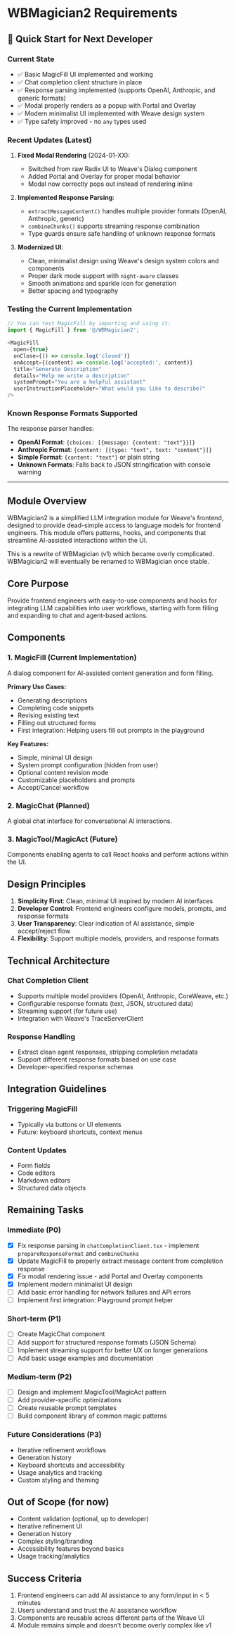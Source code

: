 # WBMagician2 Requirements

## 🚨 Quick Start for Next Developer

### Current State
- ✅ Basic MagicFill UI implemented and working
- ✅ Chat completion client structure in place
- ✅ Response parsing implemented (supports OpenAI, Anthropic, and generic formats)
- ✅ Modal properly renders as a popup with Portal and Overlay
- ✅ Modern minimalist UI implemented with Weave design system
- ✅ Type safety improved - no `any` types used

### Recent Updates (Latest)
1. **Fixed Modal Rendering** (2024-01-XX):
   - Switched from raw Radix UI to Weave's Dialog component
   - Added Portal and Overlay for proper modal behavior
   - Modal now correctly pops out instead of rendering inline

2. **Implemented Response Parsing**:
   - `extractMessageContent()` handles multiple provider formats (OpenAI, Anthropic, generic)
   - `combineChunks()` supports streaming response combination
   - Type guards ensure safe handling of unknown response formats

3. **Modernized UI**:
   - Clean, minimalist design using Weave's design system colors and components
   - Proper dark mode support with `night-aware` classes
   - Smooth animations and sparkle icon for generation
   - Better spacing and typography

### Testing the Current Implementation
```typescript
// You can test MagicFill by importing and using it:
import { MagicFill } from '@/WBMagician2';

<MagicFill
  open={true}
  onClose={() => console.log('closed')}
  onAccept={(content) => console.log('accepted:', content)}
  title="Generate Description"
  details="Help me write a description"
  systemPrompt="You are a helpful assistant"
  userInstructionPlaceholder="What would you like to describe?"
/>
```

### Known Response Formats Supported
The response parser handles:
- **OpenAI Format**: `{choices: [{message: {content: "text"}}]}`
- **Anthropic Format**: `{content: [{type: "text", text: "content"}]}`
- **Simple Format**: `{content: "text"}` or plain string
- **Unknown Formats**: Falls back to JSON stringification with console warning

---

## Module Overview

WBMagician2 is a simplified LLM integration module for Weave's frontend, designed to provide dead-simple access to language models for frontend engineers. This module offers patterns, hooks, and components that streamline AI-assisted interactions within the UI.

This is a rewrite of WBMagician (v1) which became overly complicated. WBMagician2 will eventually be renamed to WBMagician once stable.

## Core Purpose

Provide frontend engineers with easy-to-use components and hooks for integrating LLM capabilities into user workflows, starting with form filling and expanding to chat and agent-based actions.

## Components

### 1. MagicFill (Current Implementation)
A dialog component for AI-assisted content generation and form filling.

**Primary Use Cases:**
- Generating descriptions
- Completing code snippets
- Revising existing text
- Filling out structured forms
- First integration: Helping users fill out prompts in the playground

**Key Features:**
- Simple, minimal UI design
- System prompt configuration (hidden from user)
- Optional content revision mode
- Customizable placeholders and prompts
- Accept/Cancel workflow

### 2. MagicChat (Planned)
A global chat interface for conversational AI interactions.

### 3. MagicTool/MagicAct (Future)
Components enabling agents to call React hooks and perform actions within the UI.

## Design Principles

1. **Simplicity First**: Clean, minimal UI inspired by modern AI interfaces
2. **Developer Control**: Frontend engineers configure models, prompts, and response formats
3. **User Transparency**: Clear indication of AI assistance, simple accept/reject flow
4. **Flexibility**: Support multiple models, providers, and response formats

## Technical Architecture

### Chat Completion Client
- Supports multiple model providers (OpenAI, Anthropic, CoreWeave, etc.)
- Configurable response formats (text, JSON, structured data)
- Streaming support (for future use)
- Integration with Weave's TraceServerClient

### Response Handling
- Extract clean agent responses, stripping completion metadata
- Support different response formats based on use case
- Developer-specified response schemas

## Integration Guidelines

### Triggering MagicFill
- Typically via buttons or UI elements
- Future: keyboard shortcuts, context menus

### Content Updates
- Form fields
- Code editors
- Markdown editors
- Structured data objects

## Remaining Tasks

### Immediate (P0)
- [x] Fix response parsing in `chatCompletionClient.tsx` - implement `prepareResponseFormat` and `combineChunks`
- [x] Update MagicFill to properly extract message content from completion response
- [x] Fix modal rendering issue - add Portal and Overlay components
- [x] Implement modern minimalist UI design
- [ ] Add basic error handling for network failures and API errors
- [ ] Implement first integration: Playground prompt helper

### Short-term (P1)
- [ ] Create MagicChat component
- [ ] Add support for structured response formats (JSON Schema)
- [ ] Implement streaming support for better UX on longer generations
- [ ] Add basic usage examples and documentation

### Medium-term (P2)
- [ ] Design and implement MagicTool/MagicAct pattern
- [ ] Add provider-specific optimizations
- [ ] Create reusable prompt templates
- [ ] Build component library of common magic patterns

### Future Considerations (P3)
- Iterative refinement workflows
- Generation history
- Keyboard shortcuts and accessibility
- Usage analytics and tracking
- Custom styling and theming

## Out of Scope (for now)
- Content validation (optional, up to developer)
- Iterative refinement UI
- Generation history
- Complex styling/branding
- Accessibility features beyond basics
- Usage tracking/analytics

## Success Criteria

1. Frontend engineers can add AI assistance to any form/input in < 5 minutes
2. Users understand and trust the AI assistance workflow
3. Components are reusable across different parts of the Weave UI
4. Module remains simple and doesn't become overly complex like v1 